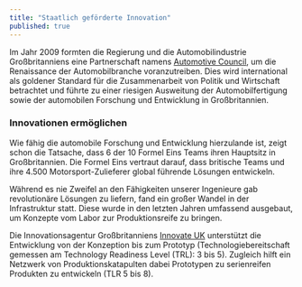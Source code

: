 ```yaml
---
title: "Staatlich geförderte Innovation"
published: true
---
```


Im Jahr 2009 formten die Regierung und die Automobilindustrie Großbritanniens eine Partnerschaft namens [Automotive Council](http://www.automotivecouncil.co.uk/), um die Renaissance der Automobilbranche voranzutreiben. Dies wird international als goldener Standard für die Zusammenarbeit von Politik und Wirtschaft betrachtet und führte zu einer riesigen Ausweitung der Automobilfertigung sowie der automobilen Forschung und Entwicklung in Großbritannien.

### Innovationen ermöglichen

Wie fähig die automobile Forschung und Entwicklung hierzulande ist, zeigt schon die Tatsache, dass 6 der 10 Formel Eins Teams ihren Hauptsitz in Großbritannien. Die Formel Eins vertraut darauf, dass britische Teams und ihre 4.500 Motorsport-Zulieferer global führende Lösungen entwickeln.

Während es nie Zweifel an den Fähigkeiten unserer Ingenieure gab revolutionäre Lösungen zu liefern, fand ein großer Wandel in der Infrastruktur statt. Diese wurde in den letzten Jahren umfassend ausgebaut, um Konzepte vom Labor zur Produktionsreife zu bringen.

Die Innovationsagentur Großbritanniens [Innovate UK](https://www.gov.uk/government/organisations/innovate-uk) unterstützt die Entwicklung von der Konzeption bis zum Prototyp (Technologiebereitschaft gemessen am Technology Readiness Level (TRL): 3 bis 5). Zugleich hilft ein Netzwerk von Produktionskatapulten dabei Prototypen zu serienreifen Produkten zu entwickeln (TLR 5 bis 8).
